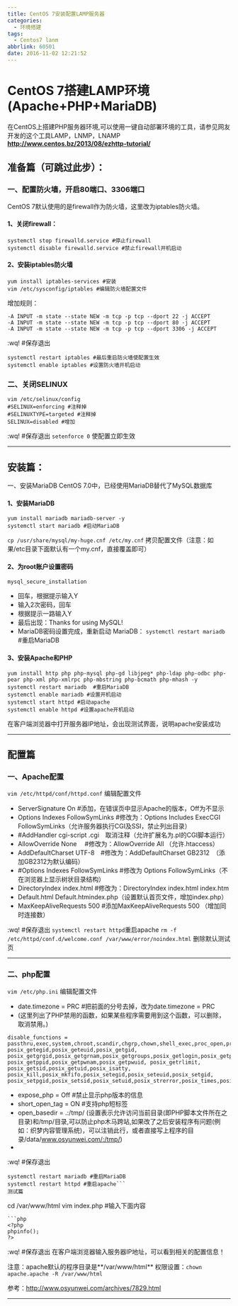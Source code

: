 ```yaml
---
title: CentOS 7安装配置LAMP服务器
categories:
  - 环境搭建
tags:
  - Centos7 lanm
abbrlink: 60501
date: 2016-11-02 12:21:52
---
```


# CentOS 7搭建LAMP环境(Apache+PHP+MariaDB)

在CentOS上搭建PHP服务器环境,可以使用一键自动部署环境的工具，请参见网友开发的这个工具LAMP，LNMP，LNAMP
**http://www.centos.bz/2013/08/ezhttp-tutorial/**
 
## 准备篇（可跳过此步）：
### 一、配置防火墙，开启80端口、3306端口
CentOS 7默认使用的是firewall作为防火墙，这里改为iptables防火墙。
#### 1、关闭firewall：
```
systemctl stop firewalld.service #停止firewall
systemctl disable firewalld.service #禁止firewall开机启动
```
#### 2、安装iptables防火墙
```
yum install iptables-services #安装
vim /etc/sysconfig/iptables #编辑防火墙配置文件
```
增加规则：
```
-A INPUT -m state --state NEW -m tcp -p tcp --dport 22 -j ACCEPT
-A INPUT -m state --state NEW -m tcp -p tcp --dport 80 -j ACCEPT
-A INPUT -m state --state NEW -m tcp -p tcp --dport 3306 -j ACCEPT
```
:wq! #保存退出
```
systemctl restart iptables #最后重启防火墙使配置生效
systemctl enable iptables #设置防火墙开机启动
```
### 二、关闭SELINUX
```
vim /etc/selinux/config
#SELINUX=enforcing #注释掉
#SELINUXTYPE=targeted #注释掉
SELINUX=disabled #增加
```
:wq! #保存退出
`setenforce 0` 使配置立即生效

---
## 安装篇：
一、安装MariaDB
CentOS 7.0中，已经使用MariaDB替代了MySQL数据库
#### 1、安装MariaDB
```
yum install mariadb mariadb-server -y
systemctl start mariadb #启动MariaDB
```

`cp /usr/share/mysql/my-huge.cnf /etc/my.cnf` 拷贝配置文件（注意：如果/etc目录下面默认有一个my.cnf，直接覆盖即可）
#### 2、为root账户设置密码
`mysql_secure_installation`

* 回车，根据提示输入Y
* 输入2次密码，回车
* 根据提示一路输入Y
* 最后出现：Thanks for using MySQL!
* MariaDB密码设置完成，重新启动 MariaDB：
`systemctl restart mariadb` #重启MariaDB

#### 3、安装Apache和PHP
```
yum install http php php-mysql php-gd libjpeg* php-ldap php-odbc php-pear php-xml php-xmlrpc php-mbstring php-bcmath php-mhash -y
systemctl restart mariadb  #重启MariaDB
systemctl enable mariadb #设置开机启动
systemctl start httpd #启动apache
systemctl enable httpd #设置apache开机启动
```

在客户端浏览器中打开服务器IP地址，会出现测试界面，说明apache安装成功

---
## 配置篇
### 一、Apache配置
`vim /etc/httpd/conf/httpd.conf` 编辑配置文件

* ServerSignature On  #添加，在错误页中显示Apache的版本，Off为不显示
* Options Indexes FollowSymLinks  #修改为：Options Includes ExecCGI FollowSymLinks（允许服务器执行CGI及SSI，禁止列出目录）
* #AddHandler cgi-script .cgi　取消注释（允许扩展名为.pl的CGI脚本运行）
* AllowOverride None　 #修改为：AllowOverride All （允许.htaccess）
* AddDefaultCharset UTF-8　#修改为：AddDefaultCharset GB2312　（添加GB2312为默认编码）
* #Options Indexes FollowSymLinks   #修改为 Options FollowSymLinks（不在浏览器上显示树状目录结构）
* DirectoryIndex index.html   #修改为：DirectoryIndex index.html index.htm
* Default.html Default.htmindex.php（设置默认首页文件，增加index.php）
* MaxKeepAliveRequests 500  #添加MaxKeepAliveRequests 500 （增加同时连接数）

:wq! #保存退出
`systemctl restart httpd`重启apache
`rm -f /etc/httpd/conf.d/welcome.conf /var/www/error/noindex.html` 删除默认测试页

---

### 二、php配置
`vim /etc/php.ini` 编辑配置文件

* date.timezone = PRC #把前面的分号去掉，改为date.timezone = PRC
* (这里列出了PHP禁用的函数，如果某些程序需要用到这个函数，可以删除，取消禁用。)
```
disable_functions = passthru,exec,system,chroot,scandir,chgrp,chown,shell_exec,proc_open,proc_get_status,ini_alter,ini_alter,ini_restore,dl,openlog,syslog,readlink,symlink,popepassthru,stream_socket_server,escapeshellcmd,dll,popen,disk_free_space,checkdnsrr,checkdnsrr,getservbyname,getservbyport,disk_total_space,posix_ctermid,posix_get_last_error,posix_getcwd, posix_getegid,posix_geteuid,posix_getgid, posix_getgrgid,posix_getgrnam,posix_getgroups,posix_getlogin,posix_getpgid,posix_getpgrp,posix_getpid, posix_getppid,posix_getpwnam,posix_getpwuid, posix_getrlimit, posix_getsid,posix_getuid,posix_isatty, posix_kill,posix_mkfifo,posix_setegid,posix_seteuid,posix_setgid, posix_setpgid,posix_setsid,posix_setuid,posix_strerror,posix_times,posix_ttyname,posix_uname 
```
* expose_php = Off #禁止显示php版本的信息
* short_open_tag = ON #支持php短标签
* open_basedir = .:/tmp/  (设置表示允许访问当前目录(即PHP脚本文件所在之目录)和/tmp/目录,可以防止php木马跨站,如果改了之后安装程序有问题(例如：织梦内容管理系统)，可以注销此行，或者直接写上程序的目录/data/www.osyunwei.com/:/tmp/)
* 
:wq! #保存退出
```
systemctl restart mariadb #重启MariaDB
systemctl restart httpd #重启apache```
测试篇
```
cd /var/www/html
vim index.php #输入下面内容
```
```php
<?php
phpinfo();
?>
```
:wq! #保存退出
在客户端浏览器输入服务器IP地址，可以看到相关的配置信息！

注意：apache默认的程序目录是**/var/www/html**
权限设置：`chown apache.apache -R /var/www/html`

参考：http://www.osyunwei.com/archives/7829.html

---

